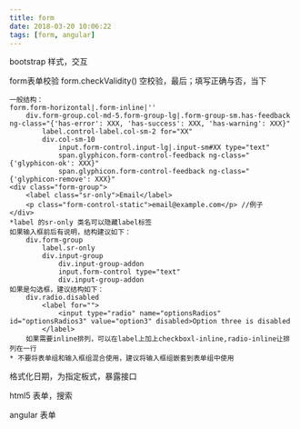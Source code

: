 ```yaml
---
title: form
date: 2018-03-20 10:06:22
tags: [form, angular]
---
```


bootstrap 样式，交互

form表单校验
    form.checkValidity()
    空校验，最后；填写正确与否，当下

    一般结构：
    form.form-horizontal|.form-inline|''
        div.form-group.col-md-5.form-group-lg|.form-group-sm.has-feedback ng-class="{'has-error': XXX, 'has-success': XXX, 'has-warning': XXX}"
            label.control-label.col-sm-2 for="XX"
            div.col-sm-10
                input.form-control.input-lg|.input-sm#XX type="text"
                span.glyphicon.form-control-feedback ng-class="{'glyphicon-ok': XXX}"
                span.glyphicon.form-control-feedback ng-class="{'glyphicon-remove': XXX}"
    <div class="form-group">
        <label class="sr-only">Email</label>
        <p class="form-control-static">email@example.com</p> //例子
    </div>
    *label 的sr-only 类名可以隐藏label标签
    如果输入框前后有说明，结构建议如下：
        div.form-group
            label.sr-only
            div.input-group
                div.input-group-addon
                input.form-control type="text"
                div.input-group-addon
    如果是勾选框，建议结构如下：
        div.radio.disabled
            <label for="">
                <input type="radio" name="optionsRadios" id="optionsRadios3" value="option3" disabled>Option three is disabled
            </label>
        如果需要inline排列，可以在label上加上checkboxl-inline,radio-inline让排列在一行
    * 不要将表单组和输入框组混合使用，建议将输入框组嵌套到表单组中使用



格式化日期，为指定板式，暴露接口

html5 表单，搜索

angular 表单


